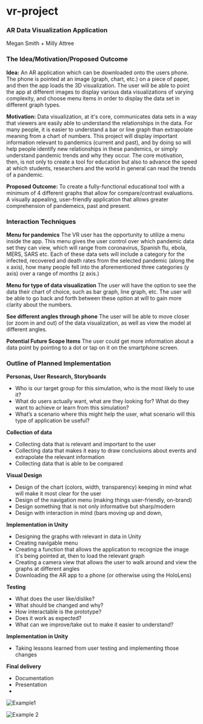 # vr-project

### AR Data Visualization Application
Megan Smith + Milly Attree 

### The Idea/Motivation/Proposed Outcome
**Idea:** An AR application which can be downloaded onto the users phone. The phone is pointed at an image (graph, chart, etc.) on a piece of paper, and then the app loads the 3D visualization. The user will be able to point the app at different images to display various data visualizations of varying complexity, and choose menu items in order to display the data set in different graph types.

**Motivation:** Data visualization, at it's core, communicates data sets in a way that viewers are easily able to understand the relationships in the data. For many people, it is easier to understand a bar or line graph than extrapolate meaning from a chart of numbers. This project will display important information relevant to pandemics (current and past), and by doing so will help people identify new relationships in these pandemics, or simply understand pandemic trends and why they occur. The core motivation, then, is not only to create a tool for education but also to advance the speed at which students, researchers and the world in general can read the trends of a pandemic.  

**Proposed Outcome:** To create a fully-functional educational tool with a minimum of 4 different graphs that allow for compare/contrast evaluations. A visually appealing, user-friendly application that allows greater comprehension of pandemeics, past and present.  


### Interaction Techniques
**Menu for pandemics** The VR user has the opportunity to utilize a menu inside the app. This menu gives the user control over which pandemic data set they can view, which will range from coronavirus, Spanish flu, ebola, MERS, SARS etc. Each of these data sets will include a category for the infected, recovered and death rates from the selected pandemic (along the x axis), how many people fell into the aforementioned three categories (y axis) over a range of months (z axis.)

**Menu for type of data visualization** The user will have the option to see the data their chart of choice, such as bar graph, line graph, etc. The user will be able to go back and forth between these option at will to gain more clarity about the numbers.

**See different angles through phone** The user will be able to move closer (or zoom in and out) of the data visualization, as well as view the model at different angles. 

**Potential Future Scope Items** The user could get more information about a data point by pointing to a dot or tap on it on the smartphone screen.

### Outline of Planned Implementation
**Personas, User Research, Storyboards**
*  Who is our target group for this simulation, who is the most likely to use it?
*  What do users actually want, what are they looking for? What do they want to achieve or learn from this simulation?
* What’s a scenario where this might help the user, what scenario will this type of application be useful?

**Collection of data**
* Collecting data that is relevant and important to the user
* Collecting data that makes it easy to draw conclusions about events and extrapolate the relevant information
* Collecting data that is able to be compared

**Visual Design**
* Design of the chart (colors, width, transparency) keeping in mind what will make it most clear for the user 
* Design of the navigation menu (making things user-friendly, on-brand)
* Design something that is not only informative but sharp/modern
* Design with interaction in mind (bars moving up and down, 

**Implementation in Unity**
* Designing the graphs with relevant in data in Unity
* Creating navigable menu
* Creating a function that allows the application to recognize the image it's being pointed at, then to load the relevant graph
* Creating a camera view that allows the user to walk around and view the graphs at different angles
* Downloading the AR app to a phone (or otherwise using the HoloLens)

**Testing**
* What does the user like/dislike?
* What should be changed and why?
* How interactable is the prototype?
* Does it work as expected?
* What can we improve/take out to make it easier to understand?

**Implementation in Unity**
* Taking lessons learned from user testing and implementing those changes

**Final delivery**
* Documentation
* Presentation
*

![Example1](https://i.ytimg.com/vi/9WC4oSP_OCE/hqdefault.jpg)

![Example 2](https://encrypted-tbn0.gstatic.com/images?q=tbn%3AANd9GcT2ILbw6kYYVYugyADr1x03ELB-j9eofoE9ww&usqp=CAU)

